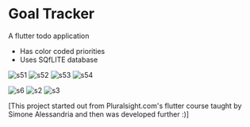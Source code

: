 # Goal Tracker

A flutter todo application

- Has color coded priorities
- Uses SQfLITE database

![s51](https://user-images.githubusercontent.com/20375221/53740512-38eb7300-3e49-11e9-937c-7eabde0c78ec.jpeg)   ![s52](https://user-images.githubusercontent.com/20375221/53740527-41dc4480-3e49-11e9-9404-ac00717e95fc.jpeg)    ![s53](https://user-images.githubusercontent.com/20375221/53740534-44d73500-3e49-11e9-92ca-60129ad9a9d4.jpeg)    ![s54](https://user-images.githubusercontent.com/20375221/53740540-47d22580-3e49-11e9-8fb2-11c11da9295e.jpeg)


![s6](https://user-images.githubusercontent.com/20375221/53680240-6c819e00-3c8d-11e9-827e-9916b9fced85.png)
   ![s2](https://user-images.githubusercontent.com/20375221/53680117-478c2b80-3c8b-11e9-8e40-0ac74199525b.png)   ![s3](https://user-images.githubusercontent.com/20375221/53680118-4a871c00-3c8b-11e9-9f31-16df3ac45272.png)
   
 
 
[This project started out from Pluralsight.com's flutter course taught by Simone Alessandria and then was developed further :)]




